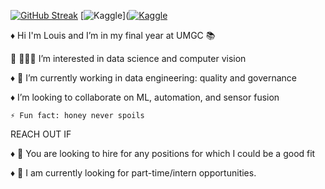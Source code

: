 [![GitHub Streak](https://streak-stats.demolab.com?user=lmamon&theme=highcontrast&hide_border=true&date_format=j%20M%5B%20Y%5D&sideNums=EB5454&fire=EB5454)](https://git.io/streak-stats)
[![Kaggle](https://img.shields.io/badge/Kaggle-20BEFF?style=flat-square&logo=kaggle&logoColor=white)]([![Kaggle](https://img.shields.io/badge/Kaggle-20BEFF?style=flat-square&logo=kaggle&logoColor=white)](https://www.kaggle.com/louisjm)

♦	Hi I'm Louis and I’m in my final year at UMGC 📚

	👨🏾‍💻 I’m interested in data science and computer vision

♦	🌱 I’m currently working in data engineering: quality and governance

♦	I’m looking to collaborate on ML, automation, and sensor fusion

	⚡ Fun fact: honey never spoils
 
REACH OUT IF

♦	💬 You are looking to hire for any positions for which I could be a good fit

♦	🍎 I am currently looking for part-time/intern opportunities.


<!---
LMamon/LMamon is a ✨ special ✨ repository because its `README.md` (this file) appears on your GitHub profile.
You can click the Preview link to take a look at your changes.
--->
